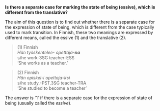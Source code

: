 **Is there a separate case for marking the state of being (essive), which is different from the translative?**

The aim of this question is to find out whether there is a separate case for the expression of state of being, which is different from the  case typically used to mark transition. In Finnish, these two meanings are expressed by different means, called the essive (1) and the translative (2).

>(1) Finnish<br/>
>*Hän työskentelee- opettaja-**na***<br/>
>s/he work-3SG teacher-ESS<br/>
>‘She works as a teacher.’

>(2) Finnish<br/>
>*Hän opiskel-i opettaja-ksi*<br/>
>s/he study.-PST.3SG teacher-TRA<br/>
>‘She studied to become a teacher’
 
 The answer is '1' if there is a separate case for the expression of state of being (usually called the *essive*).
